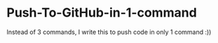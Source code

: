 # Push-To-GitHub-in-1-command
Instead of 3 commands, I write this to push code in only 1 command :)) 
